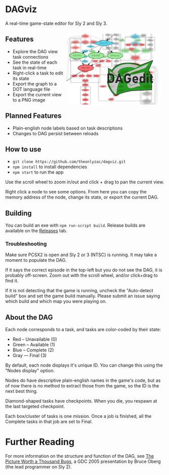 # DAGviz
A real-time game-state editor for Sly 2 and Sly 3.

<img src="img/thumb.png" alt="A screenshot of DAGedit." style="float: right; margin: 10px; width: 300px">

## Features
* Explore the DAG view task connections
* See the state of each task in real-time
* Right-click a task to edit its state
* Export the graph to a DOT language file
* Export the current view to a PNG image

## Planned Features
* Plain-english node labels based on task descriptions
* Changes to DAG persist between reloads

## How to use
* `git clone https://github.com/theonlyzac/dagviz.git`
* `npm install` to install dependencies
* `npm start` to run the app

Use the scroll wheel to zoom in/out and click + drag to pan the current view.

Right click a node to see some options. From here you can copy the memory address of the node, change its state, or export the current DAG.

## Building
You can build an exe with `npm run-script build`. Release builds are available on the [Releases](https://github.com/TheOnlyZac/DAGedit/releases/) tab.

### Troubleshooting
Make sure PCSX2 is open and Sly 2 or 3 (NTSC) is running. It may take a moment to populate the DAG.

If it says the correct episode in the top-left but you do not see the DAG, it is probably off-screen. Zoom out with the scroll wheel, and/or click+drag to find it.

If it is not detecting that the game is running, uncheck the "Auto-detect build" box and set the game build manually. Please submit an issue saying which build and which map you were playing on.

## About the DAG
Each node corresponds to a task, and tasks are color-coded by their state:
* Red – Unavailable (0)
* Green – Available (1)
* Blue – Complete (2)
* Gray — Final (3)

By default, each node displays it's unique ID. You can change this using the "Nodes display" option.

Nodes do have descriptive plain-english names in the game's code, but as of now there is no method to extract those from the game, so the ID is the next best thing.

Diamond-shaped tasks have checkpoints. When you die, you respawn at the last targeted checkpoint.

Each box/cluster of tasks is one mission. Once a job is finished, all the Complete tasks in that job are set to Final.

# Further Reading
For more information on the structure and function of the DAG, see [The Picture Worth a Thousand Bugs](https://youtu.be/Yl20uIQ3fEw), a GDC 2005 presentation by Bruce Oberg (the lead programmer on Sly 2).
